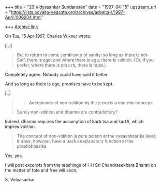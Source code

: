 +++
title = "20 Vidyasankar Sundaresan"
date = "1997-04-15"
upstream_url = "https://lists.advaita-vedanta.org/archives/advaita-l/1997-April/006204.html"

+++
[Archive link](https://lists.advaita-vedanta.org/archives/advaita-l/1997-April/006204.html)

On Tue, 15 Apr 1997, Charles Wikner wrote:

[...]

> But to return to some semblance of sanity: so long as there is
> not-Self, there is ego; and where there is ego, there is volition.
> (Or, if you prefer, where there is prak.rti, there is rajas.)
>

Completely agree. Nobody could have said it better.

And so long as there is ego, promises have to be kept.

[..]

>
> > Acceptance of non-volition by the jeeva is a dharmic concept.
>
> Surely non-volition and dharma are contradictory?
>

Indeed. dharma requires the assumption of kartr.tva and kartA, which
implies volition.

> The concept of non-volition is pure poison at the vyaavahaarika level;
> it does, however, have a useful explanatory function at the praatibhaasika

Yes, yes.

I will post excerpts from the teachings of HH Sri Chandrasekhara Bharati
on the matter of fate and free will soon.

S. Vidyasankar

